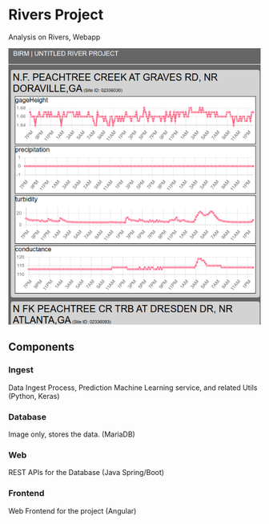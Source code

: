 # Rivers Project
Analysis on Rivers, Webapp

![Rivers Dashboard](rivers_ui_demo.png)

## Components

### Ingest
Data Ingest Process, Prediction Machine Learning service, and related Utils (Python, Keras)

### Database
Image only, stores the data. (MariaDB)

### Web
REST APIs for the Database (Java Spring/Boot)

### Frontend
Web Frontend for the project (Angular)
